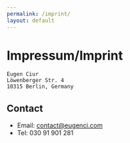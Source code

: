 ```yaml
---
permalink: /imprint/
layout: default
---
```


Impressum/Imprint
==================

    Eugen Ciur
    Löwenberger Str. 4
    10315 Berlin, Germany

## Contact ##

* Email: contact@eugenci.com
* Tel:   030 91 901 281
